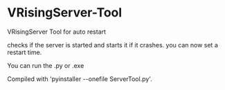 # VRisingServer-Tool
VRisingServer Tool for auto restart 

checks if the server is started and starts it if it crashes.
you can now set a restart time.

You can run the .py or .exe

Compiled with 'pyinstaller --onefile ServerTool.py'.

